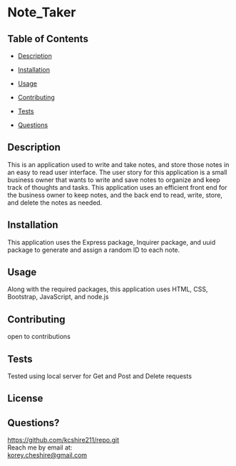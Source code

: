 # Note_Taker
  
## Table of Contents
* [Description](#description)
* [Installation](#installation)
* [Usage](#usage)
* [Contributing](#contributing)
* [Tests](#tests)

* [Questions](#questions)

## Description
This is an application used to write and take notes, and store those notes in an easy to read user interface. The user story for this application is a small business owner that wants to write and save notes to organize and keep track of thoughts and tasks. This application uses an efficient front end for the business owner to keep notes, and the back end to read, write, store, and delete the notes as needed. 
## Installation
This application uses the Express package, Inquirer package, and uuid package to generate and assign a random ID to each note.
## Usage
Along with the required packages, this application uses HTML, CSS, Bootstrap, JavaScript, and node.js
## Contributing
open to contributions
## Tests
Tested using local server for Get and Post and Delete requests <br>
## License

## Questions?
https://github.com/kcshire211/repo.git <br>
Reach me by email at: <br> korey.cheshire@gmail.com

